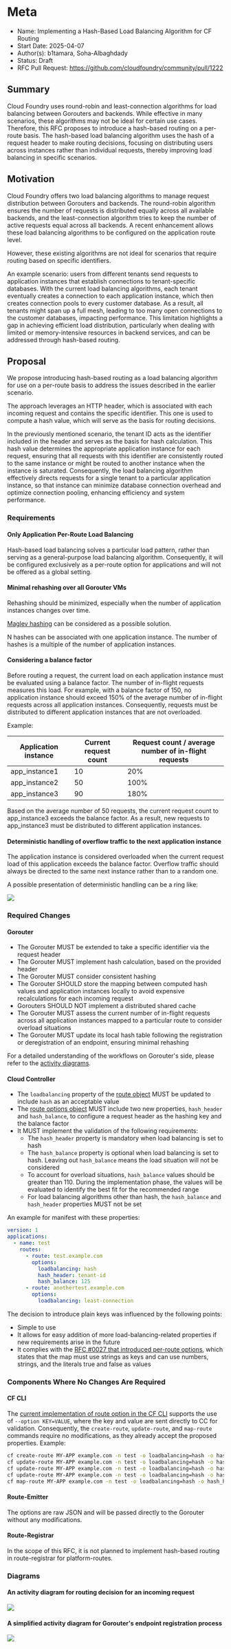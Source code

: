 # Meta

[meta]: #meta

- Name: Implementing a Hash-Based Load Balancing Algorithm for CF Routing
- Start Date: 2025-04-07
- Author(s): b1tamara, Soha-Albaghdady
- Status: Draft <!-- Acceptable values: Draft, Approved, On Hold, Superseded -->
- RFC Pull Request: https://github.com/cloudfoundry/community/pull/1222

## Summary

Cloud Foundry uses round-robin and least-connection algorithms for load balancing between Gorouters and backends. While
effective in many scenarios, these algorithms may not be ideal for certain use cases. Therefore, this RFC proposes to
introduce a hash-based routing on a per-route basis.
The hash-based load balancing algorithm uses the hash of a request header to make routing decisions, focusing on
distributing users across instances rather than individual requests, thereby improving load balancing in specific
scenarios.

## Motivation

Cloud Foundry offers two load balancing algorithms to manage request distribution between Gorouters and backends. The
round-robin algorithm ensures the number of requests is distributed equally across all available backends, and the
least-connection algorithm tries to keep the number of active requests equal across all backends. A recent enhancement
allows these load balancing algorithms to be configured on the application route level.

However, these existing algorithms are not ideal for scenarios that require routing based on specific identifiers.

An example scenario: users from different tenants send requests to application instances that establish connections to
tenant-specific databases. With the current load balancing algorithms, each tenant eventually creates a connection to
each application instance, which then creates connection pools to every customer database. As a result, all tenants
might span up a full mesh, leading to too many open connections to the customer databases, impacting performance. This
limitation highlights a gap in achieving efficient load distribution, particularly when dealing with limited or
memory-intensive resources in backend services, and can be addressed through hash-based routing.

## Proposal

We propose introducing hash-based routing as a load balancing algorithm for use on a per-route basis to address the
issues described in the earlier scenario.

The approach leverages an HTTP header, which is associated with each incoming request and contains the specific
identifier. This one is used to compute a hash value, which will serve as the basis for routing decisions.

In the previously mentioned scenario, the tenant ID acts as the identifier included in the header and serves as the
basis for hash calculation. This hash value determines the appropriate application instance for each request, ensuring
that all requests with this identifier are consistently routed to the same instance or might be routed to another
instance when the instance is saturated. Consequently, the load balancing algorithm effectively directs requests for a
single tenant to a particular application instance, so that instance can minimize database connection overhead and
optimize connection pooling, enhancing efficiency and system performance.

### Requirements

#### Only Application Per-Route Load Balancing

Hash-based load balancing solves a particular load pattern, rather than serving as a general-purpose load balancing
algorithm. Consequently, it will be configured exclusively as a per-route option for applications and will not be
offered as a global setting.

#### Minimal rehashing over all Gorouter VMs

Rehashing should be minimized, especially when the number of application instances changes over time.

[Maglev hashing](https://storage.googleapis.com/gweb-research2023-media/pubtools/2904.pdf) can be considered as a
possible solution.

N hashes can be associated with one application instance. The number of hashes is a multiple of the number of
application instances.

#### Considering a balance factor

Before routing a request, the current load on each application instance must be evaluated using a balance factor. The
number of in-flight requests measures this load. For example, with a balance factor of 150, no application instance
should exceed 150% of the average number of in-flight requests across all application instances. Consequently, requests
must be distributed to different application instances that are not overloaded.

Example:

| Application instance | Current request count | Request count / average number of in-flight requests |
|----------------------|-----------------------|------------------------------------------------------|
| app_instance1        | 10                    | 20%                                                  |
| app_instance2        | 50                    | 100%                                                 |
| app_instance3        | 90                    | 180%                                                 |

Based on the average number of 50 requests, the current request count to app_instance3 exceeds the balance factor. As a
result, new requests to app_instance3 must be distributed to different application instances.

#### Deterministic handling of overflow traffic to the next application instance

The application instance is considered overloaded when the current request load of this application exceeds the balance
factor. Overflow traffic should always be directed to the same next instance rather than to a random one.

A possible presentation of deterministic handling can be a ring like:

![](rfc-draft-hash-based-routing/HashRing.drawio.png)

### Required Changes

#### Gorouter

- The Gorouter MUST be extended to take a specific identifier via the request header
- The Gorouter MUST implement hash calculation, based on the provided header
- The Gorouter MUST consider consistent hashing
- The Gorouter SHOULD store the mapping between computed hash values and application instances locally to avoid
  expensive recalculations for each incoming request
- Gorouters SHOULD NOT implement a distributed shared cache
- The Gorouter MUST assess the current number of in-flight requests across all application instances mapped to a
  particular route to consider overload situations
- The Gorouter MUST update its local hash table following the registration or deregistration of an endpoint, ensuring
  minimal rehashing

For a detailed understanding of the workflows on Gorouter's side, please refer to the [activity diagrams](#diagrams).

#### Cloud Controller

- The `loadbalancing` property of
  the [route object](https://v3-apidocs.cloudfoundry.org/version/3.190.0/index.html#the-route-options-object) MUST be
  updated to include `hash` as an acceptable value
- The [route options object](https://v3-apidocs.cloudfoundry.org/version/3.190.0/index.html#the-route-options-object)
  MUST include two new properties, `hash_header` and `hash_balance`, to configure a request header as the hashing key
  and the balance factor
- It MUST implement the validation of the following requirements:
    - The `hash_header` property is mandatory when load balancing is set to hash
    - The `hash_balance` property is optional when load balancing is set to hash. Leaving out `hash_balance` means the
      load situation will not be considered
    - To account for overload situations, `hash_balance` values should be greater than 110. During the implementation
      phase, the values will be evaluated to identify the best fit for the recommended range
    - For load balancing algorithms other than hash, the `hash_balance` and `hash_header` properties MUST not be set

An example for manifest with these properties:

```yaml
version: 1
applications:
  - name: test
    routes:
      - route: test.example.com
        options:
          loadbalancing: hash
          hash_header: tenant-id
          hash_balance: 125
      - route: anothertest.example.com
        options:
          loadbalancing: least-connection
```

The decision to introduce plain keys was influenced by the following points:

- Simple to use
- It allows for easy addition of more load-balancing-related properties if new requirements arise in the future
- It complies with
  the [RFC #0027 that introduced per-route options](https://github.com/cloudfoundry/community/blob/main/toc/rfc/rfc-0027-generic-per-route-features.md#proposal),
  which states that the map must use strings as keys and can use numbers, strings, and the literals true and false as
  values

### Components Where No Changes Are Required

#### CF CLI

The [current implementation of route option in the CF CLI](https://github.com/cloudfoundry/cli/blob/main/resources/options_resource.go)
supports the use of `--option KEY=VALUE`, where the key and value are sent directly to CC for validation. Consequently,
the `create-route`, `update-route`, and `map-route` commands require no modifications, as they already accept the
proposed properties.
Example:

```bash
cf create-route MY-APP example.com -n test -o loadbalancing=hash -o hash_header=tenant-id -o hash_balance=125
cf update-route MY-APP example.com -n test -o loadbalancing=hash -o hash_header=tenant-id -o hash_balance=125
cf update-route MY-APP example.com -n test -o loadbalancing=hash -o hash_header=tenant-id
cf update-route MY-APP example.com -n test -o loadbalancing=hash -o hash_balance=125
cf map-route MY-APP example.com -n test -o loadbalancing=hash -o hash_header=tenant-id -o hash_balance=125
```

#### Route-Emitter

The options are raw JSON and will be passed directly to the Gorouter without any modifications.

#### Route-Registrar

In the scope of this RFC, it is not planned to implement hash-based routing in route-registrar for platform-routes.

### Diagrams

#### An activity diagram for routing decision for an incoming request

![](rfc-draft-hash-based-routing/ActivityDiagram.drawio.png)

#### A simplified activity diagram for Gorouter's endpoint registration process

![](rfc-draft-hash-based-routing/EndpointRegistration.drawio.png)
